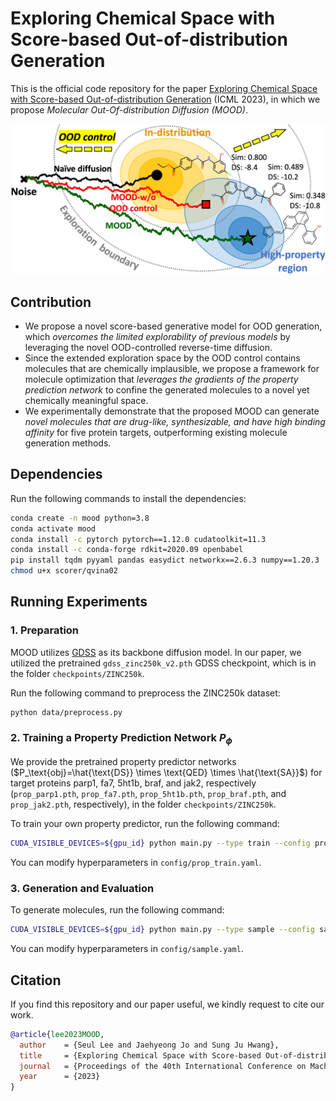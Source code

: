# Exploring Chemical Space with<br>Score-based Out-of-distribution Generation

This is the official code repository for the paper [Exploring Chemical Space with Score-based Out-of-distribution Generation](https://arxiv.org/abs/2206.07632) (ICML 2023), in which we propose *Molecular Out-Of-distribution Diffusion (MOOD)*.

<p align="center">
    <img width="750" src="assets/concept.png"/>
</p>

## Contribution

+ We propose a novel score-based generative model for OOD generation, which *overcomes the limited explorability of previous models* by leveraging the novel OOD-controlled reverse-time diffusion.
+ Since the extended exploration space by the OOD control contains molecules that are chemically implausible, we propose a framework for molecule optimization that *leverages the gradients of the property prediction network* to confine the generated molecules to a novel yet chemically meaningful space.
+ We experimentally demonstrate that the proposed MOOD can generate *novel molecules that are drug-like, synthesizable, and have high binding affinity* for five protein targets, outperforming existing molecule generation methods.

## Dependencies
Run the following commands to install the dependencies:
```bash
conda create -n mood python=3.8
conda activate mood
conda install -c pytorch pytorch==1.12.0 cudatoolkit=11.3
conda install -c conda-forge rdkit=2020.09 openbabel
pip install tqdm pyyaml pandas easydict networkx==2.6.3 numpy==1.20.3
chmod u+x scorer/qvina02
```

## Running Experiments

### 1. Preparation
MOOD utilizes [GDSS](https://github.com/harryjo97/GDSS) as its backbone diffusion model. In our paper, we utilized the pretrained `gdss_zinc250k_v2.pth` GDSS checkpoint, which is in the folder `checkpoints/ZINC250k`.

Run the following command to preprocess the ZINC250k dataset:
```bash
python data/preprocess.py
```

### 2. Training a Property Prediction Network $P_\phi$
We provide the pretrained property predictor networks ($P_\text{obj}=\hat{\text{DS}} \times \text{QED} \times \hat{\text{SA}}$) for target proteins parp1, fa7, 5ht1b, braf, and jak2, respectively (`prop_parp1.pth`, `prop_fa7.pth`, `prop_5ht1b.pth`, `prop_braf.pth`, and `prop_jak2.pth`, respectively), in the folder `checkpoints/ZINC250k`.

To train your own property predictor, run the following command:
```bash
CUDA_VISIBLE_DEVICES=${gpu_id} python main.py --type train --config prop_train
```
You can modify hyperparameters in `config/prop_train.yaml`.

### 3. Generation and Evaluation
To generate molecules, run the following command:
```sh
CUDA_VISIBLE_DEVICES=${gpu_id} python main.py --type sample --config sample
```
You can modify hyperparameters in `config/sample.yaml`.

## Citation
If you find this repository and our paper useful, we kindly request to cite our work.

```BibTex
@article{lee2023MOOD,
  author    = {Seul Lee and Jaehyeong Jo and Sung Ju Hwang},
  title     = {Exploring Chemical Space with Score-based Out-of-distribution Generation},
  journal   = {Proceedings of the 40th International Conference on Machine Learning},
  year      = {2023}
}
```
